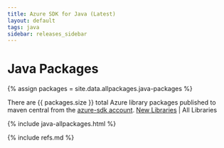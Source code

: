 ```yaml
---
title: Azure SDK for Java (Latest)
layout: default
tags: java
sidebar: releases_sidebar
---
```


# Java Packages

{% assign packages = site.data.allpackages.java-packages %}

There are {{ packages.size }} total Azure library packages published to maven central from the [azure-sdk account](https://search.maven.org/search?q=g:com.microsoft.azure%20OR%20g:com.azure).
[New Libraries](../latest/java.md) | All Libraries

{% include java-allpackages.html %}

{% include refs.md %}
